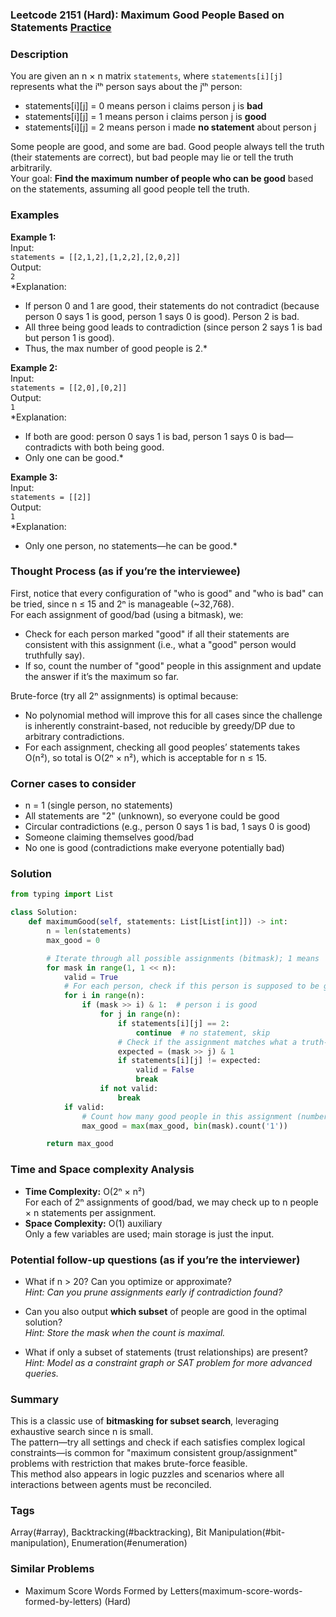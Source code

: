 ### Leetcode 2151 (Hard): Maximum Good People Based on Statements [Practice](https://leetcode.com/problems/maximum-good-people-based-on-statements)

### Description  
You are given an n × n matrix `statements`, where `statements[i][j]` represents what the iᵗʰ person says about the jᵗʰ person:

- statements[i][j] = 0 means person i claims person j is **bad**
- statements[i][j] = 1 means person i claims person j is **good**
- statements[i][j] = 2 means person i made **no statement** about person j

Some people are good, and some are bad. Good people always tell the truth (their statements are correct), but bad people may lie or tell the truth arbitrarily.  
Your goal: **Find the maximum number of people who can be good** based on the statements, assuming all good people tell the truth.

### Examples  

**Example 1:**  
Input:  
`statements = [[2,1,2],[1,2,2],[2,0,2]]`  
Output:  
`2`  
*Explanation:  
- If person 0 and 1 are good, their statements do not contradict (because person 0 says 1 is good, person 1 says 0 is good). Person 2 is bad.
- All three being good leads to contradiction (since person 2 says 1 is bad but person 1 is good).
- Thus, the max number of good people is 2.*

**Example 2:**  
Input:  
`statements = [[2,0],[0,2]]`  
Output:  
`1`  
*Explanation:  
- If both are good: person 0 says 1 is bad, person 1 says 0 is bad—contradicts with both being good.
- Only one can be good.*

**Example 3:**  
Input:  
`statements = [[2]]`  
Output:  
`1`  
*Explanation:  
- Only one person, no statements—he can be good.*

### Thought Process (as if you’re the interviewee)  
First, notice that every configuration of "who is good" and "who is bad" can be tried, since n ≤ 15 and 2ⁿ is manageable (~32,768).  
For each assignment of good/bad (using a bitmask), we:
- Check for each person marked "good" if all their statements are consistent with this assignment (i.e., what a "good" person would truthfully say).
- If so, count the number of "good" people in this assignment and update the answer if it’s the maximum so far.

Brute-force (try all 2ⁿ assignments) is optimal because:
- No polynomial method will improve this for all cases since the challenge is inherently constraint-based, not reducible by greedy/DP due to arbitrary contradictions.
- For each assignment, checking all good peoples’ statements takes O(n²), so total is O(2ⁿ × n²), which is acceptable for n ≤ 15.

### Corner cases to consider  
- n = 1 (single person, no statements)
- All statements are "2" (unknown), so everyone could be good
- Circular contradictions (e.g., person 0 says 1 is bad, 1 says 0 is good)
- Someone claiming themselves good/bad
- No one is good (contradictions make everyone potentially bad)

### Solution

```python
from typing import List

class Solution:
    def maximumGood(self, statements: List[List[int]]) -> int:
        n = len(statements)
        max_good = 0

        # Iterate through all possible assignments (bitmask); 1 means 'good'
        for mask in range(1, 1 << n):
            valid = True
            # For each person, check if this person is supposed to be good
            for i in range(n):
                if (mask >> i) & 1:  # person i is good
                    for j in range(n):
                        if statements[i][j] == 2:
                            continue  # no statement, skip
                        # Check if the assignment matches what a truth-telling good person would say
                        expected = (mask >> j) & 1
                        if statements[i][j] != expected:
                            valid = False
                            break
                    if not valid:
                        break
            if valid:
                # Count how many good people in this assignment (number of 1's in mask)
                max_good = max(max_good, bin(mask).count('1'))

        return max_good
```

### Time and Space complexity Analysis  

- **Time Complexity:** O(2ⁿ × n²)  
  For each of 2ⁿ assignments of good/bad, we may check up to n people × n statements per assignment.
- **Space Complexity:** O(1) auxiliary  
  Only a few variables are used; main storage is just the input.

### Potential follow-up questions (as if you’re the interviewer)  

- What if n > 20? Can you optimize or approximate?  
  *Hint: Can you prune assignments early if contradiction found?*

- Can you also output **which subset** of people are good in the optimal solution?  
  *Hint: Store the mask when the count is maximal.*

- What if only a subset of statements (trust relationships) are present?  
  *Hint: Model as a constraint graph or SAT problem for more advanced queries.*

### Summary
This is a classic use of **bitmasking for subset search**, leveraging exhaustive search since n is small.  
The pattern—try all settings and check if each satisfies complex logical constraints—is common for "maximum consistent group/assignment" problems with restriction that makes brute-force feasible.  
This method also appears in logic puzzles and scenarios where all interactions between agents must be reconciled.

### Tags
Array(#array), Backtracking(#backtracking), Bit Manipulation(#bit-manipulation), Enumeration(#enumeration)

### Similar Problems
- Maximum Score Words Formed by Letters(maximum-score-words-formed-by-letters) (Hard)